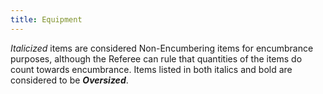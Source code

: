 ```yaml
---
title: Equipment
---
```

*Italicized* items are considered Non-Encumbering items for encumbrance purposes, although the Referee can rule that quantities of the items do count towards encumbrance. Items listed in both italics and bold are considered to be ***Oversized***.